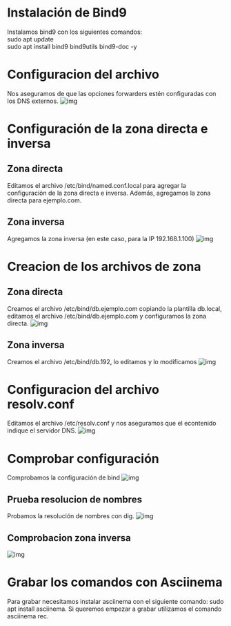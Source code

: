 # Instalación de Bind9
Instalamos bind9  con los siguientes comandos:  
sudo apt update  
sudo apt install bind9 bind9utils bind9-doc -y


# Configuracion del archivo
Nos aseguramos de que las opciones forwarders estén configuradas con los DNS externos.
![img](https://github.com/jotade9/Despliegue/blob/main/Despliegue/DNS/Configuracion%20dle%20archivo.png)

# Configuración de la zona directa e inversa

## Zona directa
Editamos el archivo /etc/bind/named.conf.local para agregar la configuración de la zona directa e inversa. Además, agregamos la zona directa para ejemplo.com.

## Zona inversa
Agregamos la zona inversa (en este caso, para la IP 192.168.1.100)
![img](https://github.com/jotade9/Despliegue/blob/main/Despliegue/DNS/Zona%20directa%20e%20inversa.png)

# Creacion de los archivos de zona

## Zona directa
Creamos el archivo /etc/bind/db.ejemplo.com copiando la plantilla db.local, editamos el archivo /etc/bind/db.ejemplo.com y configuramos la zona directa.
![img](https://github.com/jotade9/Despliegue/blob/main/Despliegue/DNS/Zona%20directa.png)

## Zona inversa
Creamos el archivo /etc/bind/db.192, lo editamos y lo modificamos
![img](https://github.com/jotade9/Despliegue/blob/main/Despliegue/DNS/Zona%20inversa.png)

# Configuracion del archivo resolv.conf
Editamos el archivo /etc/resolv.conf y nos aseguramos que el econtenido indique el servidor DNS.
![img](https://github.com/jotade9/Despliegue/blob/main/Despliegue/DNS/Config%20archivo%20resolv.conf.png)

# Comprobar configuración
Comprobamos la configuración de bind 
![img](https://github.com/jotade9/Despliegue/blob/main/Despliegue/DNS/Comprobar%20y%20reiniciar.png)

## Prueba resolucion de nombres
Probamos la resolución de nombres con dig.
![img](https://github.com/jotade9/Despliegue/blob/main/Despliegue/DNS/Comprobacion%20resolucion%20de%20nombres.png)

## Comprobacion zona inversa
![img](https://github.com/jotade9/Despliegue/blob/main/Despliegue/DNS/Comprobamos%20zona%20inversa.png)

# Grabar los comandos con Asciinema
Para grabar necesitamos instalar asciinema con el siguiente comando: sudo apt install asciinema. Si queremos empezar a grabar utilizamos el comando asciinema rec.


